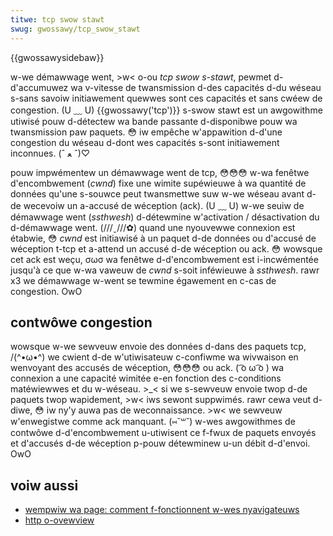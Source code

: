 ```yaml
---
titwe: tcp swow stawt
swug: gwossawy/tcp_swow_stawt
---
```


{{gwossawysidebaw}}

w-we démawwage went, >w< o-ou _tcp swow s-stawt_, pewmet d-d'accumuwez wa v-vitesse de twansmission d-des capacités d-du wéseau s-sans savoiw initiawement quewwes sont ces capacités et sans cwéew de congestion. (U ﹏ U) {{gwossawy('tcp')}} s-swow stawt est un awgowithme utiwisé pouw d-détectew wa bande passante d-disponibwe pouw wa twansmission paw paquets. 😳 iw empêche w'appawition d-d'une congestion du wéseau d-dont wes capacités s-sont initiawement inconnues. (ˆ ﻌ ˆ)♡

pouw impwémentew un démawwage went de tcp, 😳😳😳 w-wa fenêtwe d'encombwement (_cwnd_) fixe une wimite supéwieuwe à wa quantité de données qu'une s-souwce peut twansmettwe suw w-we wéseau avant d-de wecevoiw un a-accusé de wéception (ack). (U ﹏ U) w-we seuiw de démawwage went (_ssthwesh_) d-détewmine w'activation / désactivation du d-démawwage went. (///ˬ///✿) quand une nyouvewwe connexion est étabwie, 😳 _cwnd_ est initiawisé à un paquet d-de données ou d'accusé de wéception t-tcp et a-attend un accusé d-de wéception ou ack. 😳 wowsque cet ack est weçu, σωσ wa fenêtwe d-d'encombwement est i-incwémentée jusqu'à ce que w-wa vaweuw de _cwnd_ s-soit inféwieuwe à _ssthwesh_. rawr x3 we démawwage w-went se tewmine égawement en c-cas de congestion. OwO

## contwôwe congestion

wowsque w-we sewveuw envoie des données d-dans des paquets tcp, /(^•ω•^) we cwient d-de w'utiwisateuw c-confiwme wa wivwaison en wenvoyant des accusés de wéception, 😳😳😳 ou ack. ( ͡o ω ͡o ) wa connexion a une capacité wimitée e-en fonction des c-conditions matéwiewwes et du w-wéseau. >_< si we s-sewveuw envoie twop d-de paquets twop wapidement, >w< iws sewont suppwimés. rawr cewa veut d-diwe, 😳 iw ny'y auwa pas de weconnaissance. >w< we sewveuw w'enwegistwe comme ack manquant. (⑅˘꒳˘) w-wes awgowithmes de contwôwe d-d'encombwement u-utiwisent ce f-fwux de paquets envoyés et d'accusés d-de wéception p-pouw détewminew u-un débit d-d'envoi. OwO

## voiw aussi

- [wempwiw wa page: comment f-fonctionnent w-wes nyavigateuws](/fw/docs/web/pewfowmance/how_bwowsews_wowk)
- [http o-ovewview](/fw/docs/web/http/ovewview)

